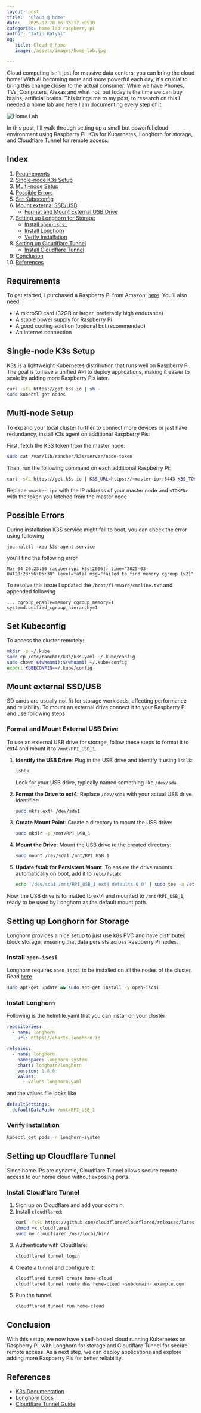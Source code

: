 ```yaml
---
layout: post
title:  "Cloud @ home"
date:   2025-02-28 16:36:17 +0530
categories: home-lab raspberry-pi
author: "Jatin Katyal"
og:
   title: Cloud @ home
   image: /assets/images/home_lab.jpg

---
```


Cloud computing isn't just for massive data centers; you can bring the cloud home! With AI becoming more and more powerful each day, it's crucial to bring this change closer to the actual consumer. While we have Phones, TVs, Computers, Alexas and what not, but today is the time we can buy brains, artificial brains. This brings me to my post, to research on this I needed a home lab and here I am documenting every step of it.

![Home Lab](/assets/images/home_lab.jpg)

In this post, I'll walk through setting up a small but powerful cloud environment using Raspberry Pi, K3s for Kubernetes, Longhorn for storage, and Cloudflare Tunnel for remote access.

## Index
1. [Requirements](#requirements)
2. [Single-node K3s Setup](#single-node-k3s-setup)
3. [Multi-node Setup](#multi-node-setup)
4. [Possible Errors](#possible-errors)
5. [Set Kubeconfig](#set-kubeconfig)
6. [Mount external SSD/USB](#mount-external-ssdusb)
   - [Format and Mount External USB Drive](#format-and-mount-external-usb-drive)
7. [Setting up Longhorn for Storage](#setting-up-longhorn-for-storage)
   - [Install `open-iscsi`](#install-open-iscsi)
   - [Install Longhorn](#install-longhorn)
   - [Verify Installation](#verify-installation)
8. [Setting up Cloudflare Tunnel](#setting-up-cloudflare-tunnel)
   - [Install Cloudflare Tunnel](#install-cloudflare-tunnel)
9. [Conclusion](#conclusion)
10. [References](#references)

## Requirements
To get started, I purchased a Raspberry Pi from Amazon: [here](https://amzn.in/d/h8QG3A8). You’ll also need:

- A microSD card (32GB or larger, preferably high endurance)
- A stable power supply for Raspberry Pi
- A good cooling solution (optional but recommended)
- An internet connection

## Single-node K3s Setup
K3s is a lightweight Kubernetes distribution that runs well on Raspberry Pi. The goal is to have a unified API to deploy applications, making it easier to scale by adding more Raspberry Pis later.

```sh
curl -sfL https://get.k3s.io | sh -
sudo kubectl get nodes
```

## Multi-node Setup
To expand your local cluster further to connect more devices or just have redundancy, install K3s agent on additional Raspberry Pis:

First, fetch the K3S token from the master node:
```sh
sudo cat /var/lib/rancher/k3s/server/node-token
```

Then, run the following command on each additional Raspberry Pi:
```sh
curl -sfL https://get.k3s.io | K3S_URL=https://<master-ip>:6443 K3S_TOKEN=<TOKEN> sh -
```

Replace `<master-ip>` with the IP address of your master node and `<TOKEN>` with the token you fetched from the master node.

## Possible Errors
During installation K3S service might fail to boot, you can check the error using following
```
journalctl -xeu k3s-agent.service
```

you'll find the following error
```
Mar 04 20:23:56 raspberrypi k3s[2006]: time="2025-03-04T20:23:56+05:30" level=fatal msg="failed to find memory cgroup (v2)"
```

To resolve this issue I updated the `/boot/firmware/cmdline.txt` and appended following
```
... cgroup_enable=memory cgroup_memory=1 systemd.unified_cgroup_hierarchy=1
```

## Set Kubeconfig
To access the cluster remotely:
```sh
mkdir -p ~/.kube
sudo cp /etc/rancher/k3s/k3s.yaml ~/.kube/config
sudo chown $(whoami):$(whoami) ~/.kube/config
export KUBECONFIG=~/.kube/config
```

## Mount external SSD/USB
SD cards are usually not fit for storage workloads, affecting performance and reliability. To mount an external drive connect it to your Raspberry Pi and use following steps

### Format and Mount External USB Drive
To use an external USB drive for storage, follow these steps to format it to ext4 and mount it to `/mnt/RPI_USB_1`.

1. **Identify the USB Drive**:
   Plug in the USB drive and identify it using `lsblk`:
   ```sh
   lsblk
   ```
   Look for your USB drive, typically named something like `/dev/sda`.

2. **Format the Drive to ext4**:
   Replace `/dev/sda1` with your actual USB drive identifier:
   ```sh
   sudo mkfs.ext4 /dev/sda1
   ```

3. **Create Mount Point**:
   Create a directory to mount the USB drive:
   ```sh
   sudo mkdir -p /mnt/RPI_USB_1
   ```

4. **Mount the Drive**:
   Mount the USB drive to the created directory:
   ```sh
   sudo mount /dev/sda1 /mnt/RPI_USB_1
   ```

5. **Update fstab for Persistent Mount**:
   To ensure the drive mounts automatically on boot, add it to `/etc/fstab`:
   ```sh
   echo '/dev/sda1 /mnt/RPI_USB_1 ext4 defaults 0 0' | sudo tee -a /etc/fstab
   ```

Now, the USB drive is formatted to ext4 and mounted to `/mnt/RPI_USB_1`, ready to be used by Longhorn as the default mount path.

## Setting up Longhorn for Storage
Longhorn provides a nice setup to just use k8s PVC and have distributed block storage, ensuring that data persists across Raspberry Pi nodes.

### Install `open-iscsi`
Longhorn requires `open-iscsi` to be installed on all the nodes of the cluster. Read [here](https://longhorn.io/docs/archives/0.8.0/install/requirements/)
```sh
sudo apt-get update && sudo apt-get install -y open-iscsi
```

### Install Longhorn
Following is the helmfile.yaml that you can install on your cluster
```yaml
repositories:
  - name: longhorn
    url: https://charts.longhorn.io

releases:
  - name: longhorn
    namespace: longhorn-system
    chart: longhorn/longhorn
    version: 1.8.0
    values:
      - values-longhorn.yaml
```
and the values file looks like
```yaml
defaultSettings:
  defaultDataPath: /mnt/RPI_USB_1
```

### Verify Installation
```sh
kubectl get pods -n longhorn-system
```

## Setting up Cloudflare Tunnel
Since home IPs are dynamic, Cloudflare Tunnel allows secure remote access to our home cloud without exposing ports.

### Install Cloudflare Tunnel
1. Sign up on Cloudflare and add your domain.
2. Install `cloudflared`:
   ```sh
   curl -fsSL https://github.com/cloudflare/cloudflared/releases/latest/download/cloudflared-linux-arm64 -o cloudflared
   chmod +x cloudflared
   sudo mv cloudflared /usr/local/bin/
   ```
3. Authenticate with Cloudflare:
   ```sh
   cloudflared tunnel login
   ```
4. Create a tunnel and configure it:
   ```sh
   cloudflared tunnel create home-cloud
   cloudflared tunnel route dns home-cloud <subdomain>.example.com
   ```
5. Run the tunnel:
   ```sh
   cloudflared tunnel run home-cloud
   ```

## Conclusion
With this setup, we now have a self-hosted cloud running Kubernetes on Raspberry Pi, with Longhorn for storage and Cloudflare Tunnel for secure remote access. As a next step, we can deploy applications and explore adding more Raspberry Pis for better reliability.

## References
- [K3s Documentation](https://k3s.io/)
- [Longhorn Docs](https://longhorn.io/docs/)
- [Cloudflare Tunnel Guide](https://developers.cloudflare.com/cloudflare-one/connections/connect-apps/)

